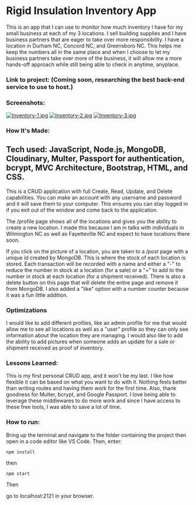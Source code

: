 # Rigid Insulation Inventory App

This is an app that I can use to monitor how much inventory I have for my small business at each of my 3 locations. I sell building supplies and I have business partners that are eager to take over more responsibility. I have a location in Durham NC, Concord NC, and Greensboro NC. This helps me keep the numbers all in the same place and when I choose to let my business partners take over more of the business, it will allow me a more hands-off approach while still being able to check in anytime, anyplace.


### Link to project: (Coming soon, researching the best back-end service to use to host.)

### Screenshots:

[![Inventory-1.jpg](https://i.postimg.cc/KvP6Ky1J/Inventory-1.jpg)](https://postimg.cc/XpvHhmcC)
[![Inventory-2.jpg](https://i.postimg.cc/K8QCNrrT/Inventory-2.jpg)](https://postimg.cc/LJYy4PW4)
[![Inventory-3.jpg](https://i.postimg.cc/vZGpfS9M/Inventory-3.jpg)](https://postimg.cc/mt6XGj86)

### How It's Made:

## Tech used: JavaScript, Node.js, MongoDB, Cloudinary, Multer, Passport for authentication, bcrypt, MVC Architecture, Bootstrap, HTML, and CSS.

This is a CRUD application with full Create, Read, Update, and Delete capabilities. You can make an account with any username and password and it will save them to your computer. This ensures you can stay logged in if you exit out of the window and come back to the application.

The /profile page shows all of the locations and gives you the ability to create a new location. I made this because I am in talks with individuals in Wilmington NC as well as Fayetteville NC and expect to have locations there soon.

If you click on the picture of a location, you are taken to a /post page with a unique id created by MongoDB. This is where the stock of each location is stored. Each transaction will be recorded with a name and either a "-" to reduce the number in stock at a location (for a sale) or a "+" to add to the number in stock at each location (for a shipment received). There is also a delete button on this page that will delete the entire page and remove it from MongoDB. I also added a "like" option with a number counter because it was a fun little addition.

### Optimizations

I would like to add different profiles, like an admin profile for me that would allow me to see all locations as well as a "user" profile so they can only see information about the location they are managing. I would also like to add the ability to add pictures when someone adds an update for a sale or shipment received as proof of inventory.

### Lessons Learned:

This is my first personal CRUD app, and it won't be my last. I like how flexible it can be based on what you want to do with it. Nothing feels better than writing routes and having them work for the first time. Also, thank goodness for Multer, bcrypt, and Google Passport. I love being able to leverage these middlewares to do more work and since I have access to these free tools, I was able to save a lot of time.

### How to run:

Bring up the terminal and navigate to the folder containing the project then open in a code editor like VS Code. Then, enter:

`npm install`

then

`npm start`

Then

go to localhost:2121 in your browser.

